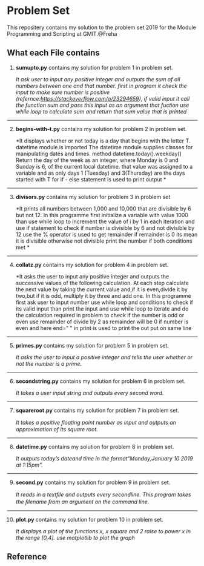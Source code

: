 # Problem Set

This repositery contains my solution to the problem set 2019 for the Module
Programming and Scripting at GMIT.@Freha

## What each File contains

1. **sumupto.py** contains my solution for  problem 1 in problem set.<br />
        <p>*It ask user to input any positive integer and outputs the sum of all numbers between one and that number. first in program it check the input to make sure number is positive (refernce:https://stackoverflow.com/a/23294659), if valid input it call the function sum and pass this input as an argument that fuction use while loop to calculate sum and return that sum value that  is printed* </p>
 ---       
2.  **begins-with-t.py** contains my solution for  problem 2 in problem set.<br />
        <p>*It displays whether or not today is a day that begins with the letter T. datetime module is imported The datetime module supplies classes for manipulating dates and times. method datetime.today().weekday() Return the day of the week as an integer, where Monday is 0 and Sunday is 6, of the current local datetime. that value was assigned to a variable and as only days 1 (Tuesday) and 3(Thursday) are the days started with T for if - else statement is used to print output * </p>
 ---      
3. **divisors.py** contains my solution for  problem 3 in problem set<br />
        <p>*It prints all numbers between 1,000 and 10,000 that are divisible by 6 but not 12. In this programme first initialize a variable with value 1000 than use while loop to increment the value of i by 1 in each iteration and use if statement to check if number is divisible by 6 and not divisible by 12 use the % operator is used to get remainder if remainder is 0 its mean it is divisible otherwise not divisible
        print the number if both conditions met * </p>
---       
4. **collatz.py** contains my solution for  problem 4 in problem set.<br />
         <p>*It asks the user to input any positive integer and outputs the successive values of the following calculation. At each step calculate the next value by taking the current value and,if it is even,divide it by two,but if it is odd, multiply it by three and add one. In this programme first ask user to input number use while loop and conditions to check if its valid input than print the input and use while loop  to iterate and do the calculation required in problem to check if the number is odd or even use remainder of divide by 2 as remainder will be 0 if number is even and here end=" " in print is used to print the out put on same line </p>
 ---       
5. **primes.py** contains my solution for  problem 5 in problem set.<br />
        <p>*It asks the user to input a positive integer and tells the user whether or not the number is a prime.*</p>
---
6. **secondstring.py** contains my solution for  problem 6 in problem set.<br />
        <p>*It takes a user input string and outputs every second word.*</p>
 ---     
7. **squareroot.py** contains my solution for  problem 7 in problem set.<br />
        <p>*It takes a positive ﬂoating point number as input and outputs an approximation of its square root.*</p>
---        
8. **datetime.py** contains my solution for  problem 8 in problem set.<br />
        <p>*It outputs today’s dateand time in the format“Monday,January 10 2019 at 1:15pm”.*</p>
 ---     
9. **second.py** contains my solution for  problem 9 in problem set.<br />
         <p>*It reads in a textﬁle and outputs every secondline. This program takes the ﬁlename from an argument on the command line.*</p>
 ---      
10. **plot.py** contains my solution for  problem 10 in problem set.<br />
          <p>*It displays a plot of the functions x, x square and 2 raise to power x in the range [0,4]. use matplotlib to plot the graph*</p>
        
## Reference
